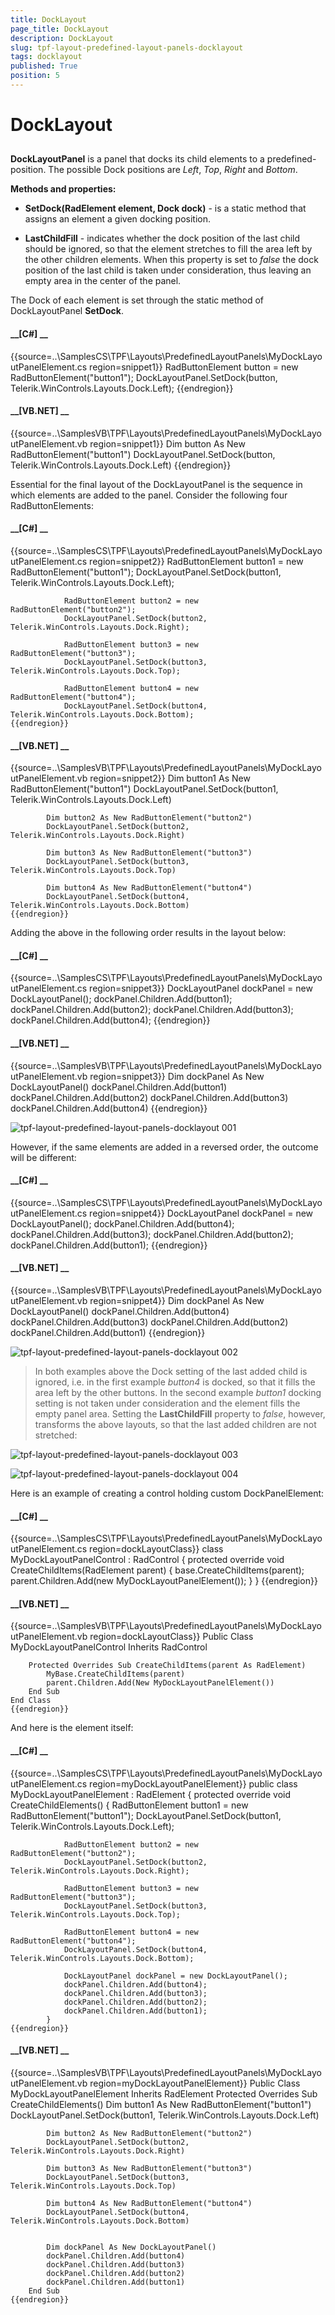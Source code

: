 ```yaml
---
title: DockLayout
page_title: DockLayout
description: DockLayout
slug: tpf-layout-predefined-layout-panels-docklayout
tags: docklayout
published: True
position: 5
---
```


# DockLayout



## 

__DockLayoutPanel__ is a panel that docks its child elements to a predefined-position.
	        The possible Dock positions are *Left*, *Top*,
	        *Right* and *Bottom*.
        

__Methods and properties:__

* __SetDock(RadElement element, Dock dock)__ - is a static method that assigns an element a given docking position.
		  	

* __LastChildFill__ - indicates whether the dock position of the last child should be ignored, 
		  		so that the element stretches to fill the area left by the other children elements. When this property is set to 
		  		*false* the dock position of the last child is taken under consideration, 
		  		thus leaving an empty area in the center of the panel.
		  	

The Dock of each element is set through the static method of DockLayoutPanel __SetDock__.

#### __[C#] __

{{source=..\SamplesCS\TPF\Layouts\PredefinedLayoutPanels\MyDockLayoutPanelElement.cs region=snippet1}}
	            RadButtonElement button = new RadButtonElement("button1");
	            DockLayoutPanel.SetDock(button, Telerik.WinControls.Layouts.Dock.Left);
	{{endregion}}



#### __[VB.NET] __

{{source=..\SamplesVB\TPF\Layouts\PredefinedLayoutPanels\MyDockLayoutPanelElement.vb region=snippet1}}
	        Dim button As New RadButtonElement("button1")
	        DockLayoutPanel.SetDock(button, Telerik.WinControls.Layouts.Dock.Left)
	{{endregion}}



Essential for the final layout of the DockLayoutPanel is the sequence in which elements are added to the panel. Consider the following four RadButtonElements: 
		

#### __[C#] __

{{source=..\SamplesCS\TPF\Layouts\PredefinedLayoutPanels\MyDockLayoutPanelElement.cs region=snippet2}}
	            RadButtonElement button1 = new RadButtonElement("button1");
	            DockLayoutPanel.SetDock(button1, Telerik.WinControls.Layouts.Dock.Left);
	
	            RadButtonElement button2 = new RadButtonElement("button2");
	            DockLayoutPanel.SetDock(button2, Telerik.WinControls.Layouts.Dock.Right);
	
	            RadButtonElement button3 = new RadButtonElement("button3");
	            DockLayoutPanel.SetDock(button3, Telerik.WinControls.Layouts.Dock.Top);
	
	            RadButtonElement button4 = new RadButtonElement("button4");
	            DockLayoutPanel.SetDock(button4, Telerik.WinControls.Layouts.Dock.Bottom);
	{{endregion}}



#### __[VB.NET] __

{{source=..\SamplesVB\TPF\Layouts\PredefinedLayoutPanels\MyDockLayoutPanelElement.vb region=snippet2}}
	        Dim button1 As New RadButtonElement("button1")
	        DockLayoutPanel.SetDock(button1, Telerik.WinControls.Layouts.Dock.Left)
	
	        Dim button2 As New RadButtonElement("button2")
	        DockLayoutPanel.SetDock(button2, Telerik.WinControls.Layouts.Dock.Right)
	
	        Dim button3 As New RadButtonElement("button3")
	        DockLayoutPanel.SetDock(button3, Telerik.WinControls.Layouts.Dock.Top)
	
	        Dim button4 As New RadButtonElement("button4")
	        DockLayoutPanel.SetDock(button4, Telerik.WinControls.Layouts.Dock.Bottom)
	{{endregion}}



Adding the above in the following order results in the layout below:

#### __[C#] __

{{source=..\SamplesCS\TPF\Layouts\PredefinedLayoutPanels\MyDockLayoutPanelElement.cs region=snippet3}}
	            DockLayoutPanel dockPanel = new DockLayoutPanel();
	            dockPanel.Children.Add(button1);
	            dockPanel.Children.Add(button2);
	            dockPanel.Children.Add(button3);
	            dockPanel.Children.Add(button4);
	{{endregion}}



#### __[VB.NET] __

{{source=..\SamplesVB\TPF\Layouts\PredefinedLayoutPanels\MyDockLayoutPanelElement.vb region=snippet3}}
	        Dim dockPanel As New DockLayoutPanel()
	        dockPanel.Children.Add(button1)
	        dockPanel.Children.Add(button2)
	        dockPanel.Children.Add(button3)
	        dockPanel.Children.Add(button4)
	{{endregion}}



![tpf-layout-predefined-layout-panels-docklayout 001](images/tpf-layout-predefined-layout-panels-docklayout001.png)

However, if the same elements are added in a reversed order, the outcome will be different:

#### __[C#] __

{{source=..\SamplesCS\TPF\Layouts\PredefinedLayoutPanels\MyDockLayoutPanelElement.cs region=snippet4}}
	            DockLayoutPanel dockPanel = new DockLayoutPanel();
	            dockPanel.Children.Add(button4);
	            dockPanel.Children.Add(button3);
	            dockPanel.Children.Add(button2);
	            dockPanel.Children.Add(button1);
	{{endregion}}



#### __[VB.NET] __

{{source=..\SamplesVB\TPF\Layouts\PredefinedLayoutPanels\MyDockLayoutPanelElement.vb region=snippet4}}
	        Dim dockPanel As New DockLayoutPanel()
	        dockPanel.Children.Add(button4)
	        dockPanel.Children.Add(button3)
	        dockPanel.Children.Add(button2)
	        dockPanel.Children.Add(button1)
	{{endregion}}



![tpf-layout-predefined-layout-panels-docklayout 002](images/tpf-layout-predefined-layout-panels-docklayout002.png)

>In both examples above the Dock setting of the last added child is ignored, i.e. in the first example *button4*
		  	is docked, so that it fills the area left by the other buttons. In the second example *button1* docking setting is 
		  	not taken under consideration and the element fills the empty panel area. Setting the __LastChildFill__ property to
		  	*false*, however, transforms the above layouts, so that the last added children are not stretched:
		  

![tpf-layout-predefined-layout-panels-docklayout 003](images/tpf-layout-predefined-layout-panels-docklayout003.png)

![tpf-layout-predefined-layout-panels-docklayout 004](images/tpf-layout-predefined-layout-panels-docklayout004.png)

Here is an example of creating a control holding custom DockPanelElement:

#### __[C#] __

{{source=..\SamplesCS\TPF\Layouts\PredefinedLayoutPanels\MyDockLayoutPanelElement.cs region=dockLayoutClass}}
	    class MyDockLayoutPanelControl : RadControl
	    {
	        protected override void CreateChildItems(RadElement parent)
	        {
	            base.CreateChildItems(parent);
	            parent.Children.Add(new MyDockLayoutPanelElement());
	        }
	    }
	{{endregion}}



#### __[VB.NET] __

{{source=..\SamplesVB\TPF\Layouts\PredefinedLayoutPanels\MyDockLayoutPanelElement.vb region=dockLayoutClass}}
	Public Class MyDockLayoutPanelControl
	    Inherits RadControl
	
	    Protected Overrides Sub CreateChildItems(parent As RadElement)
	        MyBase.CreateChildItems(parent)
	        parent.Children.Add(New MyDockLayoutPanelElement())
	    End Sub
	End Class
	{{endregion}}



And here is the element itself:

#### __[C#] __

{{source=..\SamplesCS\TPF\Layouts\PredefinedLayoutPanels\MyDockLayoutPanelElement.cs region=myDockLayoutPanelElement}}
	    public class MyDockLayoutPanelElement : RadElement
	    {
	        protected override void CreateChildElements()
	        {
	            RadButtonElement button1 = new RadButtonElement("button1");
	            DockLayoutPanel.SetDock(button1, Telerik.WinControls.Layouts.Dock.Left);
	
	            RadButtonElement button2 = new RadButtonElement("button2");
	            DockLayoutPanel.SetDock(button2, Telerik.WinControls.Layouts.Dock.Right);
	
	            RadButtonElement button3 = new RadButtonElement("button3");
	            DockLayoutPanel.SetDock(button3, Telerik.WinControls.Layouts.Dock.Top);
	
	            RadButtonElement button4 = new RadButtonElement("button4");
	            DockLayoutPanel.SetDock(button4, Telerik.WinControls.Layouts.Dock.Bottom);
	
	            DockLayoutPanel dockPanel = new DockLayoutPanel();
	            dockPanel.Children.Add(button4);
	            dockPanel.Children.Add(button3);
	            dockPanel.Children.Add(button2);
	            dockPanel.Children.Add(button1);
	        }
	{{endregion}}



#### __[VB.NET] __

{{source=..\SamplesVB\TPF\Layouts\PredefinedLayoutPanels\MyDockLayoutPanelElement.vb region=myDockLayoutPanelElement}}
	Public Class MyDockLayoutPanelElement
	    Inherits RadElement
	    Protected Overrides Sub CreateChildElements()
	        Dim button1 As New RadButtonElement("button1")
	        DockLayoutPanel.SetDock(button1, Telerik.WinControls.Layouts.Dock.Left)
	
	        Dim button2 As New RadButtonElement("button2")
	        DockLayoutPanel.SetDock(button2, Telerik.WinControls.Layouts.Dock.Right)
	
	        Dim button3 As New RadButtonElement("button3")
	        DockLayoutPanel.SetDock(button3, Telerik.WinControls.Layouts.Dock.Top)
	
	        Dim button4 As New RadButtonElement("button4")
	        DockLayoutPanel.SetDock(button4, Telerik.WinControls.Layouts.Dock.Bottom)
	
	
	        Dim dockPanel As New DockLayoutPanel()
	        dockPanel.Children.Add(button4)
	        dockPanel.Children.Add(button3)
	        dockPanel.Children.Add(button2)
	        dockPanel.Children.Add(button1)
	    End Sub
	{{endregion}}


